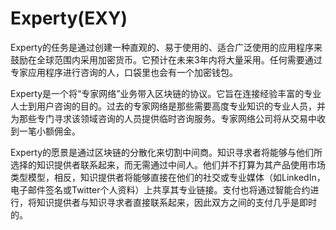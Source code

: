 # 

# Experty(EXY)

Experty的任务是通过创建一种直观的、易于使用的、适合广泛使用的应用程序来鼓励在全球范围内采用加密货币。它预计在未来3年内将大量采用。任何需要通过专家应用程序进行咨询的人，口袋里也会有一个加密钱包。

Experty是一个将“专家网络”业务带入区块链的协议。它旨在连接经验丰富的专业人士到用户咨询的目的。过去的专家网络是那些需要高度专业知识的专业人员，并为那些专门寻求该领域咨询的人员提供临时咨询服务。专家网络公司将从交易中收到一笔小额佣金。

Experty的愿景是通过区块链的分散化来切割中间商。知识寻求者将能够与他们所选择的知识提供者联系起来，而无需通过中间人。他们并不打算为其产品使用市场类型模型，相反，知识提供者将能够直接在他们的社交或专业媒体（如LinkedIn，电子邮件签名或Twitter个人资料）上共享其专业链接。支付也将通过智能合约进行，将知识提供者与知识寻求者直接联系起来，因此双方之间的支付几乎是即时的。

